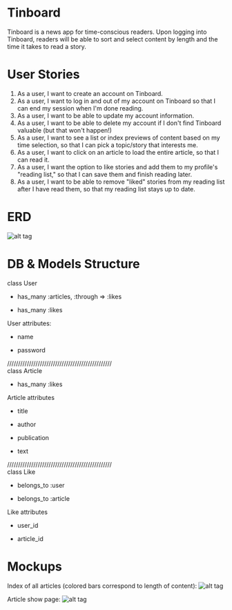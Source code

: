 # Tinboard

Tinboard is a news app for time-conscious readers. Upon logging into Tinboard, readers will be able to sort and select content by length and the time it takes to read a story. 

# User Stories

1. As a user, I want to create an account on Tinboard.
2. As a user, I want to log in and out of my account on Tinboard so that I can end my session when I'm done reading.
3. As a user, I want to be able to update my account information.
4. As a user, I want to be able to delete my account if I don't find Tinboard valuable (but that won't happen!)
5. As a user, I want to see a list or index previews of content based on my time selection, so that I can pick a topic/story that interests me.
6. As a user, I want to click on an article to load the entire article, so that I can read it.
7. As a user, I want the option to like stories and add them to my profile's "reading list," so that I can save them and finish reading later.
8. As a user, I want to be able to remove "liked" stories from my reading list after I have read them, so that my reading list stays up to date. 

# ERD
![alt tag](https://raw.githubusercontent.com/msteffan/tinboard/master/planning%3Awireframes/tinboard_erd.JPG)

# DB & Models Structure

class User 

- has_many :articles, :through => :likes

- has_many :likes



User attributes:

- name

- password

////////////////////////////////////////////////    
class Article 

- has_many :likes



Article attributes

  - title

  - author

  - publication

  - text

////////////////////////////////////////////////    
class Like 

- belongs_to :user

- belongs_to :article



Like attributes

- user_id

- article_id
  
# Mockups
Index of all articles (colored bars correspond to length of content):
![alt tag](https://raw.githubusercontent.com/msteffan/tinboard/master/planning%3Awireframes/index-view.png)

Article show page: 
![alt tag](https://raw.githubusercontent.com/msteffan/tinboard/master/planning%3Awireframes/article-show-page.png)

